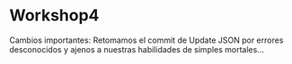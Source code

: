 # Workshop4
Cambios importantes:
Retomamos el commit de Update JSON por errores desconocidos y ajenos a nuestras habilidades de simples mortales... 

